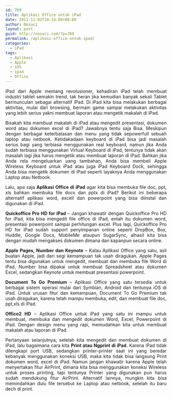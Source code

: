 ```yaml
---
id: 769
title: Aplikasi Office untuk iPad
date: 2011-11-02T10:14:00+00:00
author: Nesaci
layout: post
guid: http://nesaci.com/?p=769
permalink: /aplikasi-office-untuk-ipad/
categories:
  - iPad
tags:
  - Aplikasi
  - Apple
  - iOS
  - ipad
  - Office
---
```

<p style="text-align: justify;">
  iPad dari Apple memang revolusioner, kehadiran iPad telah membuat industri tablet semakin trend, tak heran jika kemudian banyak sekali Tablet bermunculan sebagai alternatif iPad. Di iPad kita bisa melakukan berbagai aktivitas, mulai dari browsing, bermain game sampai melakukan aktivitas yang lebih serius yakni membuat laporan atau mengetik makalah di iPad.
</p>

<p style="text-align: justify;">
  Bisakah kita membuat makalah di iPad atau mengedit presentasi, dokumen word atau dokumen excel di iPad? Jawabnya tentu saja Bisa. Meskipun dengan berbagai keterbatasan dan menu yang tidak sepowerfull sebuah laptop atau netbook. Ketidakadaan keyboard di iPad bisa jadi masalah serius bagi yang terbiasa menggunakan real keyboard, namun jika Anda sudah terbiasa menggunakan Virtual Keyboard di iPad, tentunya tidak akan masalah lagi jika harus mengetik atau membuat laporan di iPad. Bahkan jika Anda rela mengeluarkan uang tambahan, Anda bisa membeli Apple Wireless Keyboard untuk iPad atau juga iPad Keyboard Dock, sehingga Anda bisa mengetik dokumen di iPad seperti layaknya Anda menggunakan Laptop atau Netbook.
</p>

<p style="text-align: justify;">
  Lalu, apa saja <strong>Aplikasi Office di iPad</strong> agar kita bisa membuka file doc, ppt, xls bahkan membuka file docx dan pptx di iPad? Berikut ini beberapa alternatif aplikasi word, excell dan powerpoint yang bisa diinstal dan digunakan di iPad.
</p>

<p style="text-align: justify;">
  <strong>Quickoffice Pro HD for iPad</strong> – Jangan khawatir dengan Quickoffice Pro HD for iPad, kita bisa mengedit file office di iPad, entah itu dokumen word, presentasi powerpoint sampai perhitungan excel. Plus lagi, Quickoffice Pro HD for iPad sudah support penyimpanan online seperti DropBox, Box, Huddle, Google Docs, MobileMe ataupun SugarSync, alhasil kita bisa dengan mudah mengakses dokumen dimana dan kapanpun secara online.
</p>

<p style="text-align: justify;">
  <strong>Apple Pages, Number dan Keynote</strong> – Kalau Aplikasi Office yang satu, asli buatan Apple, jadi dari segi kemampuan tak usah diragukan. Apple Pages tentu bisa digunakan untuk mengedit, membuat dan membuka file Word di iPad, Number bisa dipakai untuk membuat Spreadsheet atau dokumen Excel, sedangkan Keynote untuk membuat presentasi powerpoint.
</p>

<p style="text-align: justify;">
  <strong>Document To Go Premium</strong> – Aplikasi Office yang satu tersedia untuk berbagai sistem operasi mulai dari Symbian, Android dan tentunya iOS di iPad. Untuk urusan fitur dan kemampuan, Document To Go Premium tak usah diragukan, karena telah mampu membuka, edit, dan membuat file doc, ppt,xls di iPad.<!--more-->
</p>

<p style="text-align: justify;">
  <strong>Office2 HD</strong> – Aplikasi Office untuk iPad yang satu ini mampu untuk membuat, membuka dan mengedit dokumen Word, Excel, Powerpoint di iPad. Dengan design menu yang rapi, memudahkan kita untuk membuat makalah atau laporan di iPad.
</p>

<p style="text-align: justify;">
  Pertanyaan selanjutnya, setelah kita mengedit dan membuat dokumen di iPad, lalu bagaimana cara kita <strong>Print atau Ngprint di iPad</strong>. Karena iPad tidak dilengkapi port USB, sedangkan printer-printer saat ini yang beredar kebanyak menggunakan koneksi USB, maka kita tidak bisa langsung Print dokumen word, excel di iPad. Namun jangan khawatir karena Apple telah menyertakan fitur AirPrint, dimana kita bisa menggunakan koneksi Wireless untuk proses printing, tapi tentunya Printer yang digunakan pun harus sudah mendukung fitur AirPrint. Alternatif lainnya, mungkin kita bisa memindahkan dulu file tersebut ke Laptop atau netbook, setelah itu baru dech di print.
</p>